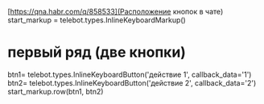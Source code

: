 
[https://qna.habr.com/q/858533](Расположение кнопок в чате)    
start_markup = telebot.types.InlineKeyboardMarkup()

# первый ряд (две кнопки)
btn1= telebot.types.InlineKeyboardButton('действие 1', callback_data='1')
btn2= telebot.types.InlineKeyboardButton('действие 2', callback_data='2')
start_markup.row(btn1, btn2)

